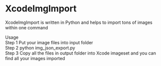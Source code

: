 # XcodeImgImport
XcodeImgImport is written in Python and helps to import tons of images within one command

Usage <br>
Step 1 Put your image files into input folder <br>
Step 2 python img_json_export.py <br>
Step 3 Copy all the files in output folder into Xcode imageset and you can find all your images imported  <br>
